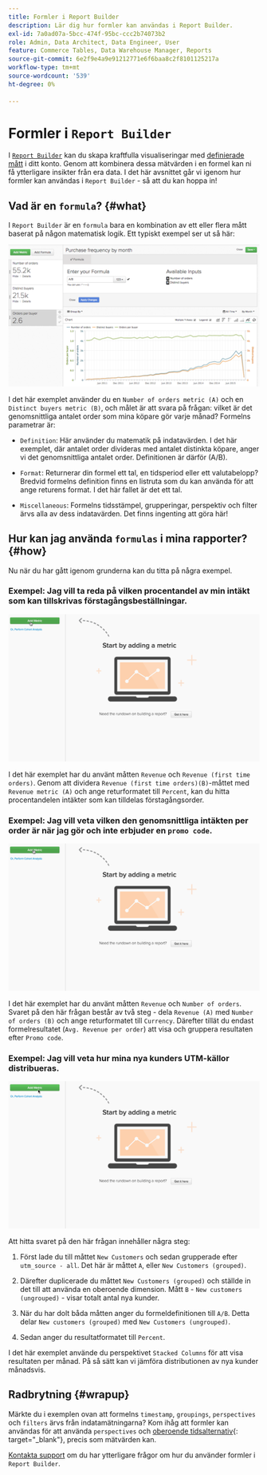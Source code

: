 ```yaml
---
title: Formler i Report Builder
description: Lär dig hur formler kan användas i Report Builder.
exl-id: 7a0ad07a-5bcc-474f-95bc-ccc2b74073b2
role: Admin, Data Architect, Data Engineer, User
feature: Commerce Tables, Data Warehouse Manager, Reports
source-git-commit: 6e2f9e4a9e91212771e6f6baa8c2f8101125217a
workflow-type: tm+mt
source-wordcount: '539'
ht-degree: 0%

---
```


# Formler i `Report Builder`

I [`Report Builder`](../../tutorials/using-visual-report-builder.md) kan du skapa kraftfulla visualiseringar med [definierade mått](../../data-user/reports/ess-manage-data-metrics.md) i ditt konto. Genom att kombinera dessa mätvärden i en formel kan ni få ytterligare insikter från era data. I det här avsnittet går vi igenom hur formler kan användas i `Report Builder` - så att du kan hoppa in!

## Vad är en `formula`? {#what}

I `Report Builder` är en `formula` bara en kombination av ett eller flera mått baserat på någon matematisk logik. Ett typiskt exempel ser ut så här:

![](../../assets/formula-example.png)

I det här exemplet använder du en `Number of orders metric (A)` och en `Distinct buyers metric (B)`, och målet är att svara på frågan: vilket är det genomsnittliga antalet order som mina köpare gör varje månad? Formelns parametrar är:

* `Definition`: Här använder du matematik på indatavärden. I det här exemplet, där antalet order divideras med antalet distinkta köpare, anger vi det genomsnittliga antalet order. Definitionen är därför (A/B).

* `Format`: Returnerar din formel ett tal, en tidsperiod eller ett valutabelopp? Bredvid formelns definition finns en listruta som du kan använda för att ange returens format. I det här fallet är det ett tal.

* `Miscellaneous`: Formelns tidsstämpel, grupperingar, perspektiv och filter ärvs alla av dess indatavärden. Det finns ingenting att göra här!

## Hur kan jag använda `formulas` i mina rapporter? {#how}

Nu när du har gått igenom grunderna kan du titta på några exempel.

### Exempel: Jag vill ta reda på vilken procentandel av min intäkt som kan tillskrivas förstagångsbeställningar.

![Använder formler för att hitta procentandelen av intäkt som härrör från förstagångsorder](../../assets/first_time_orders.gif)

I det här exemplet har du använt måtten `Revenue` och `Revenue (first time orders)`. Genom att dividera `Revenue (first time orders)(B)`-måttet med `Revenue metric (A)` och ange returformatet till `Percent`, kan du hitta procentandelen intäkter som kan tilldelas förstagångsorder.

### Exempel: Jag vill veta vilken den genomsnittliga intäkten per order är när jag gör och inte erbjuder en `promo code`.

![Använda formler för att hitta genomsnittsinkomsten per order med och utan kampanjkoder](../../assets/promo_code.gif)

I det här exemplet har du använt måtten `Revenue` och `Number of orders`. Svaret på den här frågan består av två steg - dela `Revenue (A)` med `Number of orders (B)` och ange returformatet till `Currency`. Därefter tillät du endast formelresultatet (`Avg. Revenue per order`) att visa och gruppera resultaten efter `Promo code`.

### Exempel: Jag vill veta hur mina nya kunders UTM-källor distribueras.

![Använder formler för att hitta distributionen av nya kunders UTM-källor](../../assets/distro.gif)

Att hitta svaret på den här frågan innehåller några steg:

1. Först lade du till måttet `New Customers` och sedan grupperade efter `utm_source - all`. Det här är måttet `A`, eller `New Customers (grouped)`.

1. Därefter duplicerade du måttet `New Customers (grouped)` och ställde in det till att använda en oberoende dimension. Mått `B` - `New customers (ungrouped)` - visar totalt antal nya kunder.

1. När du har dolt båda måtten anger du formeldefinitionen till `A/B`. Detta delar `New customers (grouped)` med `New Customers (ungrouped)`.

1. Sedan anger du resultatformatet till `Percent`.

I det här exemplet använde du perspektivet `Stacked Columns` för att visa resultaten per månad. På så sätt kan vi jämföra distributionen av nya kunder månadsvis.

## Radbrytning {#wrapup}

Märkte du i exemplen ovan att formelns `timestamp`, `groupings`, `perspectives` och `filters` ärvs från indatamätningarna? Kom ihåg att formler kan användas för att använda `perspectives` och [oberoende tidsalternativ](../../tutorials/time-options-visual-rpt-bldr.md){: target=&quot;_blank&quot;}, precis som mätvärden kan.

[Kontakta support](https://experienceleague.adobe.com/docs/commerce-knowledge-base/kb/troubleshooting/miscellaneous/mbi-service-policies.html) om du har ytterligare frågor om hur du använder formler i `Report Builder`.
